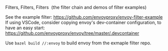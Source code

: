 Filters, Filters, Filters  (the filter chain and demos of filter examples) 

See the example filter: https://github.com/envoyproxy/envoy-filter-example
If using VSCode, consider copying envoy's dev-container configuration, to have an easy start:
https://github.com/envoyproxy/envoy/tree/master/.devcontainer

Use `bazel build //:envoy` to build envoy from the exmaple filter repo.
